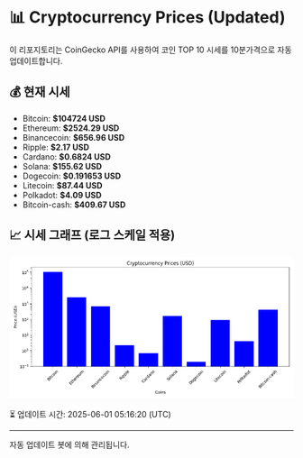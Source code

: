 
# 📊 Cryptocurrency Prices (Updated)

이 리포지토리는 CoinGecko API를 사용하여 코인 TOP 10 시세를 10분가격으로 자동 업데이트합니다.

## 💰 현재 시세
- Bitcoin: **$104724 USD**
- Ethereum: **$2524.29 USD**
- Binancecoin: **$656.96 USD**
- Ripple: **$2.17 USD**
- Cardano: **$0.6824 USD**
- Solana: **$155.62 USD**
- Dogecoin: **$0.191653 USD**
- Litecoin: **$87.44 USD**
- Polkadot: **$4.09 USD**
- Bitcoin-cash: **$409.67 USD**

## 📈 시세 그래프 (로그 스케일 적용)
![Crypto Prices](crypto_prices.png)

⏳ 업데이트 시간: 2025-06-01 05:16:20 (UTC)

---
자동 업데이트 봇에 의해 관리됩니다.
